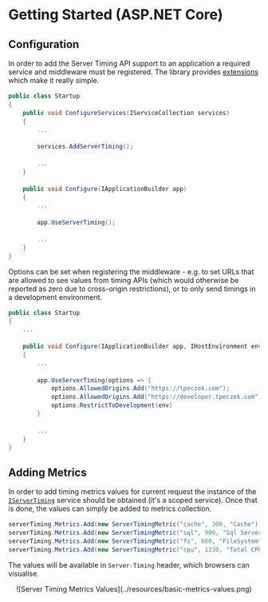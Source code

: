 ﻿# Getting Started (ASP.NET Core)

## Configuration

In order to add the Server Timing API support to an application a required service and middleware must be registered. The library provides [extensions](../api/Microsoft.AspNetCore.Builder.html) which make it really simple.

```cs
public class Startup
{
    public void ConfigureServices(IServiceCollection services)
    {
        ...

		services.AddServerTiming();

		...
    }

    public void Configure(IApplicationBuilder app)
    {
        ...
			
		app.UseServerTiming();
			
		...
    }
}
```

Options can be set when registering the middleware - e.g. to set URLs that are allowed to see values from timing APIs (which would otherwise be reported as zero due to cross-origin restrictions), or to only send timings in a development environment.

```cs
public class Startup
{
    ...

    public void Configure(IApplicationBuilder app, IHostEnvironment env)
    {
        ...
			
		app.UseServerTiming(options => {
            options.AllowedOrigins.Add("https://tpeczek.com");
            options.AllowedOrigins.Add("https://developer.tpeczek.com");
            options.RestrictToDevelopment(env)
        }
			
		...
    }
}
```

## Adding Metrics

In order to add timing metrics values for current request the instance of the [`IServerTiming`](../api/Lib.ServerTiming.IServerTiming.html) service should be obtained (it's a scoped service). Once that is done, the values can simply be added to metrics collection.

```cs
serverTiming.Metrics.Add(new ServerTimingMetric("cache", 300, "Cache"));
serverTiming.Metrics.Add(new ServerTimingMetric("sql", 900, "Sql Server"));
serverTiming.Metrics.Add(new ServerTimingMetric("fs", 600, "FileSystem"));
serverTiming.Metrics.Add(new ServerTimingMetric("cpu", 1230, "Total CPU"));
```

The values will be available in `Server-Timing` header, which browsers can visualise.

<center>![Server Timing Metrics Values](../resources/basic-metrics-values.png)</center>
